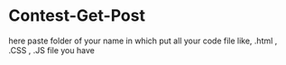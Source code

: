 # Contest-Get-Post
here paste folder of your name in which put all your code file like, .html , .CSS , .JS file you have
